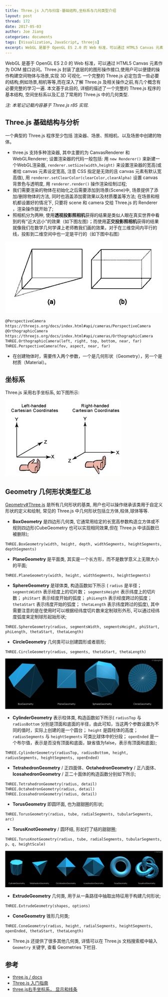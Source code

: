 ```yaml
---
title: Three.js 入门与扫盲-基础结构,坐标系与几何类型介绍
layout: post
thread: 172
date: 2017-05-03
author: Joe Jiang
categories: documents
tags: [Visualization, JavaScript, threejs]
excerpt: WebGL 是基于 OpenGL ES 2.0 的 Web 标准，可以通过 HTML5 Canvas 元素作为 DOM 接口访问。Three.js 封装了底层的的图形操作接口,使用户可以便捷的操作构建空间物体与场景,实现 3D 可视化. 一个完整的 Three.js 必定包含一些必要的结构,例如场景,相机等等,而在深入了解 Three.js 及相关操作之前,有几个概念有必要完整的学习一遍. 本文基于此目的, 详细的描述了一个完整的 Three.js 程序的基本结构, 空间坐标系以及汇总了常用的 Three.js 中的几何类型.
---
```


WebGL 是基于 OpenGL ES 2.0 的 Web 标准，可以通过 HTML5 Canvas 元素作为 DOM 接口访问。Three.js 封装了底层的的图形操作接口,使用户可以便捷的操作构建空间物体与场景,实现 3D 可视化. 一个完整的 Three.js 必定包含一些必要的结构,例如场景,相机等等,而在深入了解 Three.js 及相关操作之前,有几个概念有必要完整的学习一遍. 本文基于此目的, 详细的描述了一个完整的 Three.js 程序的基本结构, 空间坐标系以及汇总了常用的 Three.js 中的几何类型.

 
*注: 本笔记记载内容基于 Three.js r85 实现.*

## Three.js 基础结构与分析

一个典型的 Three.js 程序至少包括 渲染器、场景、照相机、以及场景中创建的物体。

* three.js 支持多种渲染器, 其中主要的为 CanvasRenderer 和 WebGLRenderer; 设置渲染器的代码一般包括: 用 `new Renderer()` 来新建一个WebGL渲染器, `renderer.setSize(width,height)` 来设置渲染器的宽高(或者给 canvas 元素设定宽高, 注意 CSS 指定是无效的且 canvas 元素有默认宽高值), 用 `renderer.setClearColor(clearColor,clearAlpha)` 设置 canvas 背景色与透明度, 用 `renderer.render()` 操作渲染绘制过程;
* 我们需要渲染的物体在初始化之后需要添加到场景(Scene)中, 场景提供了添加/删除物体的方法, 同时也涵盖添加雾效果以及材质覆盖等方法; 在场景和相机都设置好的情况下, 只要将 scene 和 camera 交给 Three.js 的 Renderer ，渲染操作就开始了;
* 照相机分为两种, 使用**透视投影照相机**获得的结果是类似人眼在真实世界中看到的有“近大远小”的效果（如下图左图）；而使用**正交投影照相机**获得的结果就像我们在数学几何学课上老师教我们画的效果，对于在三维空间内平行的线，投影到二维空间中也一定是平行的（如下图中右图）

![](/assets/in-post/2017-05-03-Three-js-Introduction-Study-Note-1.png )

```
@PerspectiveCamera https://threejs.org/docs/index.html#api/cameras/PerspectiveCamera
@OrthographicCamera https://threejs.org/docs/index.html#api/cameras/OrthographicCamera
THREE.OrthographicCamera(left, right, top, bottom, near, far)
THREE.PerspectiveCamera(fov, aspect, near, far)
```

* 在创建物体时，需要传入两个参数，一个是几何形状（Geometry），另一个是材质（Material）。

## 坐标系

Three.js 采用右手坐标系, 如下图所示:

![](/assets/in-post/2017-05-03-Three-js-Introduction-Study-Note-4.jpg )

## Geometry 几何形状类型汇总

[Geometry#Three.js](https://threejs.org/docs/index.html#api/core/Geometry) 是所有几何形状的基类, 用户也可以操作继承该类用于自定义形状的定义和绘制, 常见的 Three.js 中几何形状包括立方体,柱体,球体等等.

* **BoxGeometry** 是四边形几何类, 它通常用给定的长宽高参数构造立方体或不规则四边形(CubeGeometry 也可以实现相同效果,但在 Three.js 中该函数已被删除);

```
THREE.BoxGeometry(width, height, depth, widthSegments, heightSegments, depthSegments)
```

* **PlaneGeometry** 是平面类, 其实是一个长方形，而不是数学意义上无限大小的平面;

```
THREE.PlaneGeometry(width, height, widthSegments, heightSegments)
```

* **SphereGeometry** 是球体类, 构造函数如下所示 ( `radius` 是半径； `segmentsWidth` 表示经度上的切片数； `segmentsHeight` 表示纬度上的切片数； `phiStart` 表示经度开始的弧度； `phiLength` 表示经度跨过的弧度； `thetaStart` 表示纬度开始的弧度； `thetaLength` 表示纬度跨过的弧度), 其中需要注意的是在使用时可以根据经纬度切片数来定制球形外形, 可以通过经纬度弧度来定制球形起始形状;

```
THREE.SphereGeometry(radius, segmentsWidth, segmentsHeight, phiStart, phiLength, thetaStart, thetaLength)
```

* **CircleGeometry** 几何类可以创建圆形或者扇形;

```
THREE.CircleGeometry(radius, segments, thetaStart, thetaLength)
```

![](/assets/in-post/2017-05-03-Three-js-Introduction-Study-Note-2.png )

* **CylinderGeometry** 表示柱体类, 构造函数如下所示( `radiusTop` 与 `radiusBottom` 分别是顶面和底面的半径，由此可知，当这两个参数设置为不同的值时，实际上创建的是一个圆台； `height` 是圆柱体的高度； `radiusSegments` 与 `heightSegments` 可类比球体中的分段； `openEnded` 是一个布尔值，表示是否没有顶面和底面，缺省值为false，表示有顶面和底面);

```
THREE.CylinderGeometry(radiusTop, radiusBottom, height, radiusSegments, heightSegments, openEnded)
```

* **TetrahedronGeometry** / 正四面体、**OctahedronGeometry** / 正八面体、**IcosahedronGeometry** / 正二十面体的构造函数分别如下所示;

```
THREE.TetrahedronGeometry(radius, detail)
THREE.OctahedronGeometry(radius, detail)
THREE.IcosahedronGeometry(radius, detail)
```

* **TorusGeometry** 即圆环面, 也为甜甜圈的形状;

```
THREE.TorusGeometry(radius, tube, radialSegments, tubularSegments, arc)
```

* **TorusKnotGeometry** / 圆环结, 形如打了结的甜甜圈;

```
THREE.TorusKnotGeometry(radius, tube, radialSegments, tubularSegments, p, q, heightScale)
```

![](/assets/in-post/2017-05-03-Three-js-Introduction-Study-Note-3.png )

* **ExtrudeGeometry** 几何类, 用于从一条路径中抽取出特征用于构建几何形状;

```
THREE.ExtrudeGeometry(shapes, options)
```

* **ConeGeometry** 锥形几何类;

```
THREE.ConeGeometry(radius, height, radialSegments, heightSegments, openEnded, thetaStart, thetaLength)
```

* Three.js 还提供了很多其他几何类, 详情可以在 Three.js 文档搜索框中输入 `Geometry` 关键字, 查看 Geometries 下栏目.

## 参考

* [three.js / docs](https://threejs.org/docs/index.html#manual/introduction/Creating-a-scene)
* [Three.js 入门指南](http://www.ituring.com.cn/article/47975)
* [three.js右手坐标系， 显示和线条](http://www.cnblogs.com/Yimi/p/6007811.html)